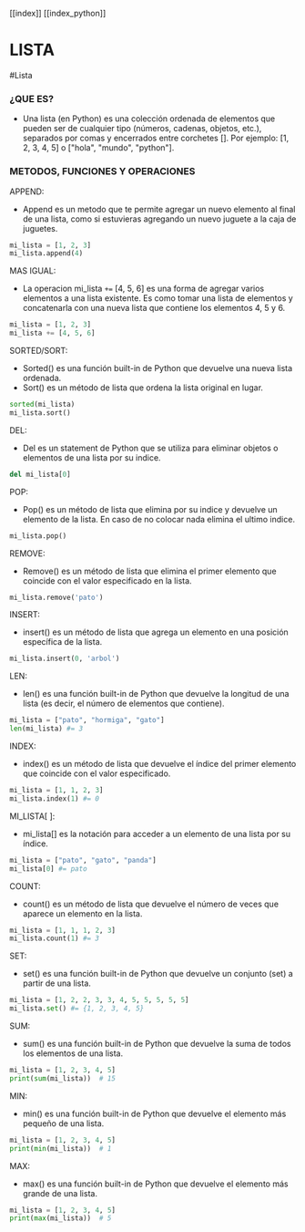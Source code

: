 [[index]]
[[index_python]]

# LISTA
#Lista
### ¿QUE ES? 
- Una lista (en Python) es una colección ordenada de elementos que pueden ser de cualquier tipo (números, cadenas, objetos, etc.), separados por comas y encerrados entre corchetes []. Por ejemplo: [1, 2, 3, 4, 5] o ["hola", "mundo", "python"]. 

### METODOS, FUNCIONES Y OPERACIONES

APPEND:
-  Append es un metodo que te permite agregar un nuevo elemento al final de una lista, como si estuvieras agregando un nuevo juguete a la caja de juguetes.
```python
mi_lista = [1, 2, 3]
mi_lista.append(4)
``` 
MAS IGUAL:
- La operacion mi_lista `+=` [4, 5, 6] es una forma de agregar varios elementos a una lista existente. Es como tomar una lista de elementos y concatenarla con una nueva lista que contiene los elementos 4, 5 y 6. 
```python
mi_lista = [1, 2, 3]
mi_lista += [4, 5, 6]
```
SORTED/SORT:
- Sorted() es una función built-in de Python que devuelve una nueva lista ordenada.
- Sort() es un método de lista que ordena la lista original en lugar.
```python
sorted(mi_lista)
mi_lista.sort()
```
DEL:
- Del es un statement de Python que se utiliza para eliminar objetos o elementos de una lista por su indice.
```python
del mi_lista[0]
```
POP:
- Pop() es un método de lista que elimina por su indice y devuelve un elemento de la lista. En caso de no colocar nada elimina el ultimo indice.
```python
mi_lista.pop()
```
REMOVE:
- Remove() es un método de lista que elimina el primer elemento que coincide con el valor especificado en la lista.
```python
mi_lista.remove('pato')
```
INSERT:
- insert() es un método de lista que agrega un elemento en una posición específica de la lista.
```python
mi_lista.insert(0, 'arbol')
```
LEN:
- len() es una función built-in de Python que devuelve la longitud de una lista (es decir, el número de elementos que contiene).
```python
mi_lista = ["pato", "hormiga", "gato"]
len(mi_lista) #= 3
```
INDEX:
- index() es un método de lista que devuelve el índice del primer elemento que coincide con el valor especificado.
```python
mi_lista = [1, 1, 2, 3]
mi_lista.index(1) #= 0
```
MI_LISTA\[ ]:
- mi_lista[] es la notación para acceder a un elemento de una lista por su índice.
```python
mi_lista = ["pato", "gato", "panda"]
mi_lista[0] #= pato
```
COUNT:
- count() es un método de lista que devuelve el número de veces que aparece un elemento en la lista.
```python
mi_lista = [1, 1, 1, 2, 3]
mi_lista.count(1) #= 3
```
SET:
- set() es una función built-in de Python que devuelve un conjunto (set) a partir de una lista.
```python
mi_lista = [1, 2, 2, 3, 3, 4, 5, 5, 5, 5, 5]
mi_lista.set() #= {1, 2, 3, 4, 5}
```
SUM:
- sum() es una función built-in de Python que devuelve la suma de todos los elementos de una lista.
```python
mi_lista = [1, 2, 3, 4, 5]
print(sum(mi_lista))  # 15
```
MIN:
- min() es una función built-in de Python que devuelve el elemento más pequeño de una lista.
```python
mi_lista = [1, 2, 3, 4, 5]
print(min(mi_lista))  # 1
```

MAX:
- max() es una función built-in de Python que devuelve el elemento más grande de una lista.
```python
mi_lista = [1, 2, 3, 4, 5]
print(max(mi_lista))  # 5
```

























